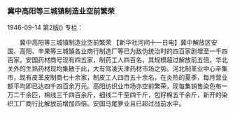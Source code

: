 ### 冀中高阳等三城镇制造业空前繁荣

1946-09-14
第2版()
专栏：

　　冀中高阳等三城镇制造业空前繁荣
    【新华社河间十一日电】冀中解放区安国、高阳、辛果等三城镇各业商行制造厂等已为敌伪统治时的四百家剧增至一千四百家。安国药材商号现有四五家，制药工人四百名，其规模超过解放前五倍。华北关外的生熟药材现均集散于此，大有驾凌天津药材市场之势。河北制革业中心辛集市，现有皮革皮制商七十余家，制皮工人四百五十余名，在炎热的夏季，每月营业额平均即已达四千四百余万元。高阳纺织业市场亦空前繁荣，现每集销售染色布一万二千余匹，棉线三千四百余斤，细线二千至四千斤，包籽棉五千余斤，新开的染织工厂商行比解放前增加四倍。安国马尾箩业且已超过战前水平。
